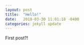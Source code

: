 ```yaml
---
layout: post
title:  "Hello!"
date:   2018-03-30 11:01:18 -0400
categories: jekyll update
---
```


First post?!
